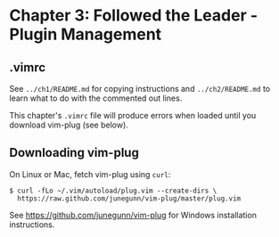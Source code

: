 # Chapter 3: Followed the Leader - Plugin Management

## .vimrc

See `../ch1/README.md` for copying instructions and `../ch2/README.md` to learn what to do with the commented out lines.

This chapter's `.vimrc` file will produce errors when loaded until you download vim-plug (see below).

## Downloading vim-plug

On Linux or Mac, fetch vim-plug using `curl`:

    $ curl -fLo ~/.vim/autoload/plug.vim --create-dirs \
      https://raw.github.com/junegunn/vim-plug/master/plug.vim

See https://github.com/junegunn/vim-plug for Windows installation instructions.
